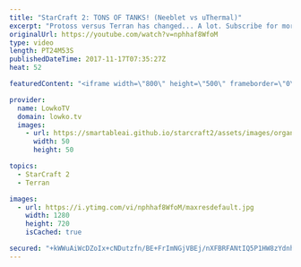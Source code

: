 ```yaml
---
title: "StarCraft 2: TONS OF TANKS! (Neeblet vs uThermal)"
excerpt: "Protoss versus Terran has changed... A lot. Subscribe for more videos: http://lowko.tv/youtube More StarCraft 2 Commentary: https://goo.gl/xhqtzW  In this match between uThermal and Neeblet we see some of the major changes to the PvT matchup come into play. Since the Disruptor got nerfed, their counter"
originalUrl: https://youtube.com/watch?v=nphhaf8WfoM
type: video
length: PT24M53S
publishedDateTime: 2017-11-17T07:35:27Z
heat: 52

featuredContent: "<iframe width=\"800\" height=\"500\" frameborder=\"0\" src=\"https://www.youtube.com/embed/nphhaf8WfoM\" allow=\"accelerometer; autoplay; encrypted-media; gyroscope; picture-in-picture\" allowfullscreen></iframe>"

provider:
  name: LowkoTV
  domain: lowko.tv
  images:
    - url: https://smartableai.github.io/starcraft2/assets/images/organizations/lowko.tv-50x50.jpg
      width: 50
      height: 50

topics:
  - StarCraft 2
  - Terran

images:
  - url: https://i.ytimg.com/vi/nphhaf8WfoM/maxresdefault.jpg
    width: 1280
    height: 720
    isCached: true

secured: "+kWWuAiWcDZoIx+cNDutzfn/BE+FrImNGjVBEj/nXFBRFANtIQ5P1HW8zYdnhsHFBNUndlSiIZ89hR/menI6bpnTwBQxmP6PD9RCcS0B9DHdY/R2bLlFIGEAODUSGTC85drM11g2LlE8MSQQ0JgScc6/1vvGU2U1IJVx4yRkQtcv8CzL2WKdLQm2RK4E2KI2jcfd2I+Qd9Jb+0kTxAiX03pypRWY2DP9rh6KKh7w67iwKF+xn+6etNzr931AKSgm9zoiIi8/b4oIOEMjWzvnE4w452E4WwfilIloPwvnB2XDXdNvprBybN8VlaJPNQNHgIPHx3d5APtzuGw71+CUgLCVgZPhhbqIePZOIJOOkhllcfc7APLMptPTBxax+cWZrMWVjkje3hN3v2lko8cjlp0LzKlhPrLf60obKWlDVm/JJYbw1g7JtzrF9gXB072b;lSXah5ziB3iq+Q6I6JAfmQ=="
---
```


